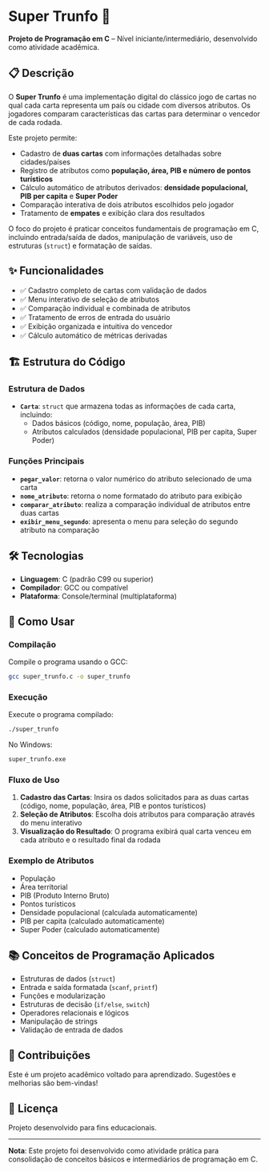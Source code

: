 # Super Trunfo 🎴

**Projeto de Programação em C** – Nível iniciante/intermediário, desenvolvido como atividade acadêmica.

## 📋 Descrição

O **Super Trunfo** é uma implementação digital do clássico jogo de cartas no qual cada carta representa um país ou cidade com diversos atributos. Os jogadores comparam características das cartas para determinar o vencedor de cada rodada.

Este projeto permite:
- Cadastro de **duas cartas** com informações detalhadas sobre cidades/países
- Registro de atributos como **população, área, PIB e número de pontos turísticos**
- Cálculo automático de atributos derivados: **densidade populacional, PIB per capita** e **Super Poder**
- Comparação interativa de dois atributos escolhidos pelo jogador
- Tratamento de **empates** e exibição clara dos resultados

O foco do projeto é praticar conceitos fundamentais de programação em C, incluindo entrada/saída de dados, manipulação de variáveis, uso de estruturas (`struct`) e formatação de saídas.

## ✨ Funcionalidades

- ✅ Cadastro completo de cartas com validação de dados
- ✅ Menu interativo de seleção de atributos
- ✅ Comparação individual e combinada de atributos
- ✅ Tratamento de erros de entrada do usuário
- ✅ Exibição organizada e intuitiva do vencedor
- ✅ Cálculo automático de métricas derivadas

## 🏗️ Estrutura do Código

### Estrutura de Dados
- **`Carta`**: `struct` que armazena todas as informações de cada carta, incluindo:
  - Dados básicos (código, nome, população, área, PIB)
  - Atributos calculados (densidade populacional, PIB per capita, Super Poder)

### Funções Principais
- **`pegar_valor`**: retorna o valor numérico do atributo selecionado de uma carta
- **`nome_atributo`**: retorna o nome formatado do atributo para exibição
- **`comparar_atributo`**: realiza a comparação individual de atributos entre duas cartas
- **`exibir_menu_segundo`**: apresenta o menu para seleção do segundo atributo na comparação

## 🛠️ Tecnologias

- **Linguagem**: C (padrão C99 ou superior)
- **Compilador**: GCC ou compatível
- **Plataforma**: Console/terminal (multiplataforma)

## 🚀 Como Usar

### Compilação

Compile o programa usando o GCC:

```bash
gcc super_trunfo.c -o super_trunfo
```

### Execução

Execute o programa compilado:

```bash
./super_trunfo
```

No Windows:
```bash
super_trunfo.exe
```

### Fluxo de Uso

1. **Cadastro das Cartas**: Insira os dados solicitados para as duas cartas (código, nome, população, área, PIB e pontos turísticos)
2. **Seleção de Atributos**: Escolha dois atributos para comparação através do menu interativo
3. **Visualização do Resultado**: O programa exibirá qual carta venceu em cada atributo e o resultado final da rodada

### Exemplo de Atributos

- População
- Área territorial
- PIB (Produto Interno Bruto)
- Pontos turísticos
- Densidade populacional (calculada automaticamente)
- PIB per capita (calculado automaticamente)
- Super Poder (calculado automaticamente)

## 📚 Conceitos de Programação Aplicados

- Estruturas de dados (`struct`)
- Entrada e saída formatada (`scanf`, `printf`)
- Funções e modularização
- Estruturas de decisão (`if/else`, `switch`)
- Operadores relacionais e lógicos
- Manipulação de strings
- Validação de entrada de dados

## 👥 Contribuições

Este é um projeto acadêmico voltado para aprendizado. Sugestões e melhorias são bem-vindas!

## 📄 Licença

Projeto desenvolvido para fins educacionais.

---

**Nota**: Este projeto foi desenvolvido como atividade prática para consolidação de conceitos básicos e intermediários de programação em C.
